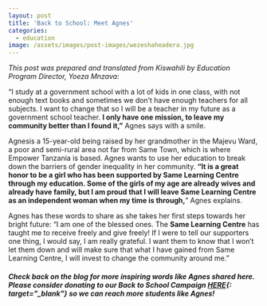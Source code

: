 ```yaml
---
layout: post
title: 'Back to School: Meet Agnes'
categories:
  - education
image: /assets/images/post-images/wezeshaheadera.jpg
---
```


*This post was prepared and translated from Kiswahili by Education Program Director, Yoeza Mnzava:*

“I study at a government school with a lot of kids in one class, with not enough text books and sometimes we don’t have enough teachers for all subjects. I want to change that so I will be a teacher in my future as a government school teacher. **I only have one mission, to leave my community better than I found it,”** Agnes says with a smile.

Agnesis a 15-year-old being raised by her grandmother in the Majevu Ward, a poor and semi-rural area not far from Same Town, which is where Empower Tanzania is based. Agnes wants to use her education to break down the barriers of gender inequality in her community. **“It is a great honor to be a girl who has been supported by Same Learning Centre through my education. Some of the girls of my age are already wives and already have family, but I am proud that I will leave Same Learning Centre as an independent woman when my time is through,**” Agnes explains.

Agnes has these words to share as she takes her first steps towards her bright future: “I am one of the blessed ones. The&nbsp;**Same Learning Centre** has taught me to receive freely and give freely\! If I were to tell our supporters one thing, I would say, I am really grateful. I want them to know that I won’t let them down and will make sure that what I have gained from Same Learning Centre, I will invest to change the community around me.”

##### **Check back on the blog for more inspiring words like Agnes shared here. Please consider donating to our Back to School Campaign&nbsp;[HERE](https://empowertz.org/donate/){: target="_blank"}&nbsp;so we can reach more students like Agnes\!**